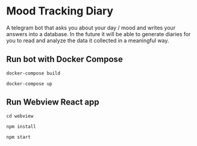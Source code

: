 # Mood Tracking Diary
A telegram bot that asks you about your day / mood and writes your answers into a database. In the future it will be able to generate diaries for you to read and analyze the data it collected in a meaningful way.

## Run bot with Docker Compose
```
docker-compose build

docker-compose up
```

## Run Webview React app
```
cd webview

npm install

npm start
```
